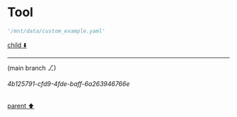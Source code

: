 # Tool

```python
'/mnt/data/custom_example.yaml'
```

[child ⬇️](#4b125791-cfd9-4fde-baff-6a263946766e)

---

(main branch ⎇)
###### 4b125791-cfd9-4fde-baff-6a263946766e
[parent ⬆️](#d17ec121-5222-4735-b7ef-6d4da153a1e5)
